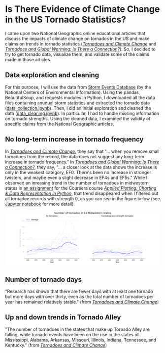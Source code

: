 # Is There Evidence of Climate Change in the US Tornado Statistics?

I came upon two National Geographic online educational articles that discuss the impacts of climate change on tornados in the US and make claims on trends in tornado statistics ([_Tornadoes and Climate Change_](https://education.nationalgeographic.org/resource/tornadoes-and-climate-change) and [_Tornadoes and Global Warming: Is There a Connection?_](https://education.nationalgeographic.org/resource/tornadoes-and-global-warming-there-connection)).  So, I decided to try to get tornado data, visualize them, and validate some of the claims made in those articles.

## Data exploration and cleaning

For this purpose, I will use the data from [Storm Events Database](https://www.ncdc.noaa.gov/stormevents/) (by the National Centers of Environmental Information).  Using the pandas, BeautifulSoup, and requests modules in Python, I downloaded all the data files containing anunual storm statistics and extracted the tornado data ([data_collection.ipynb](data_collection.ipynb)).  Then, I did an initial exploration and cleaned the data ([data_cleaning.ipynb](data_cleaning.ipynb)).  In particular, I had to handle missing information on tornado strengths.  Using the cleaned data, I examined the validity of specific claims from the National Geographic articles.

## No long-term increase in tornado frequency

In [_Tornadoes and Climate Change_](https://education.nationalgeographic.org/resource/tornadoes-and-climate-change), they say that "... when you remove small tornadoes from the record, the data does not suggest any long-term increase in tornado frequency."  In [_Tornadoes and Global Warming: Is There a Connection?_](https://education.nationalgeographic.org/resource/tornadoes-and-global-warming-there-connection), they say, "... a closer look at the data shows the increase is only in the weakest category, EF0. There's been no increase in stronger twisters, and maybe even a slight decrease in EF4s and EF5s."  While I observed an inreasing trend in the number of tornadoes in midwestern states in [an assignment](Coursera_Assignment_4_Nishikawa.pdf) for the Coursera course [_Applied Plotting, Charting & Data Representation in Python_](https://www.coursera.org/learn/python-plotting?), that trend disappeared when I filtered out all tornadoe records with strength 0, as you can see in the figure below (see [Jupyter notebook](/analysis_midwestern.ipynb) for more detail).

![analysis_midwestern.png](analysis_midwestern.png)

## Number of tornado days

"Research has shown that there are fewer days with at least one tornado but more days with over thirty, even as the total number of tornadoes per year has remained relatively stable." (from [_Tornadoes and Climate Change_](https://education.nationalgeographic.org/resource/tornadoes-and-climate-change))

## Up and down trends in Tornado Alley

"The number of tornadoes in the states that make up Tornado Alley are falling, while tornado events have been on the rise in the states of Mississippi, Alabama, Arkansas, Missouri, Illinois, Indiana, Tennessee, and Kentucky." (from [_Tornadoes and Climate Change_](https://education.nationalgeographic.org/resource/tornadoes-and-climate-change))

